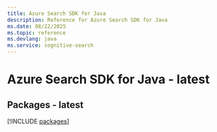 ```yaml
---
title: Azure Search SDK for Java
description: Reference for Azure Search SDK for Java
ms.date: 08/22/2025
ms.topic: reference
ms.devlang: java
ms.service: cognitive-search
---
```

# Azure Search SDK for Java - latest
## Packages - latest
[!INCLUDE [packages](search-index.md)]